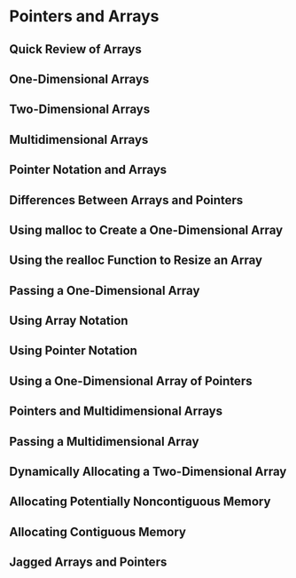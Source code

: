 Pointers and Arrays
===

Quick Review of Arrays
---

One-Dimensional Arrays
---

Two-Dimensional Arrays
---

Multidimensional Arrays
---

Pointer Notation and Arrays
---

Differences Between Arrays and Pointers
---

Using malloc to Create a One-Dimensional Array
---

Using the realloc Function to Resize an Array
---

Passing a One-Dimensional Array
---

Using Array Notation
---

Using Pointer Notation
---

Using a One-Dimensional Array of Pointers
---

Pointers and Multidimensional Arrays
---

Passing a Multidimensional Array
---

Dynamically Allocating a Two-Dimensional Array
---

Allocating Potentially Noncontiguous Memory
---

Allocating Contiguous Memory
---

Jagged Arrays and Pointers
---

